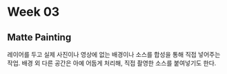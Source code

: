 Week 03
=============

Matte Painting
-------------
레이어를 두고 실제 사진이나 영상에 없는 배경이나 소스를 합성을 통해 직접 넣어주는 작업.
배경 외 다른 공간은 아예 어둡게 처리해, 직접 촬영한 소스를 붙여넣기도 한다. 

